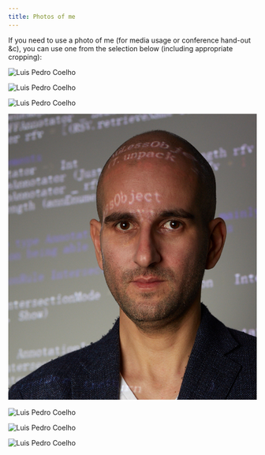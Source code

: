 ```yaml
---
title: Photos of me
---
```


If you need to use a photo of me (for media usage or conference hand-out
&c), you can use one from the selection below (including appropriate cropping):


![Luis Pedro Coelho](/files/photos/2019-09-22/lpc-simple.jpg)

![Luis Pedro Coelho](/files/photos/2019-09-22/lpc-paper.jpeg)

![Luis Pedro Coelho](/files/photos/2019-09-22/lpc-projection_crop.jpg)

![Luis Pedro Coelho](/files/photos/2019-09-22/LuisPedroCoelho.jpeg)

![Luis Pedro Coelho](/files/photos/2019-09-22/lpc1.jpg)

![Luis Pedro Coelho](/files/photos/2019-09-22/lpc_blackboard.jpg)

![Luis Pedro Coelho](/files/photos/2019-09-22/lpc_projection_microbe.jpg)

